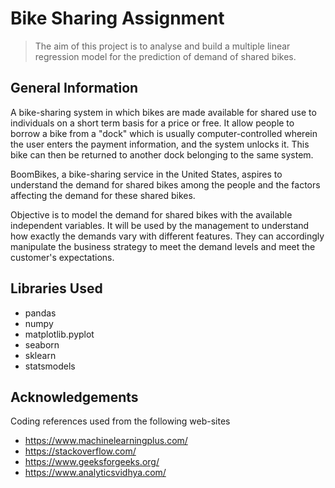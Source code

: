 # Bike Sharing Assignment
> The aim of this project is to analyse and build a multiple linear regression model for the prediction of demand of shared bikes.

## General Information
A bike-sharing system in which bikes are made available for shared use to individuals on a short term basis for a price or free. It allow people to borrow a bike from a "dock" which is usually computer-controlled wherein the user enters the payment information, and the system unlocks it. This bike can then be returned to another dock belonging to the same system.

BoomBikes, a bike-sharing service in the United States, aspires to understand the demand for shared bikes among the people and the factors affecting the demand for these shared bikes.

Objective is to model the demand for shared bikes with the available independent variables. It will be used by the management to understand how exactly the demands vary with different features. They can accordingly manipulate the business strategy to meet the demand levels and meet the customer's expectations.

## Libraries Used
- pandas
- numpy
- matplotlib.pyplot
- seaborn
- sklearn
- statsmodels

## Acknowledgements
Coding references used from the following web-sites
- https://www.machinelearningplus.com/
- https://stackoverflow.com/
- https://www.geeksforgeeks.org/
- https://www.analyticsvidhya.com/
